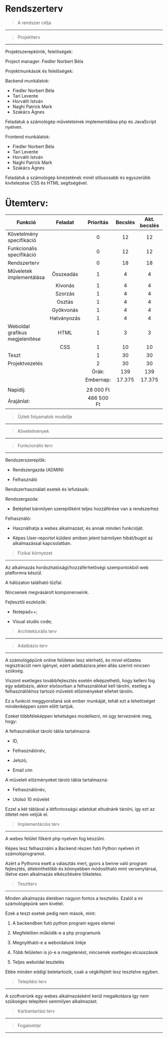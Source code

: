# Rendszerterv
> A rendszer célja
---

> Projektterv
---
Projektszerepkörök, felelőségek:

Project manager: Fiedler Norbert Béla

Projektmunkások és felelőségek:

Backend munkálatok: 
- Fiedler Norbert Béla
- Tari Levente
- Horváth István
- Naghi Patrick Mark
- Szakács Ágnes

Feladatuk a számológép műveleteinek implementálása php és JavaScript nyelven. 
  
Frontend munkálatok:
- Fiedler Norbert Béla
- Tari Levente
- Horváth István
- Naghi Patrick Mark
- Szakács Ágnes
  
Feladatuk a számológép kinézetének minél stílusosabb és egyszerűbb kivitelezése CSS és HTML segítségével.

# Ütemterv: 
| Funkció | Feladat | Prioritás | Becslés | Akt. becslés | Eltelt | Hátralévő
| ------ | :------: | :------: | :------: | :------: | :------: | :------: |
| Követelmény specifikáció |  | 0 | 12 | 12 | 12 | 0 |
| Funkcionális specifikáció |  | 0 | 12 | 12 | 12 | 0 |
| Rendszerterv |  | 0 | 18 | 18 | 18 | 0 |
| Műveletek implementálása | Összeadás | 1 | 4 | 4 | 0 | 4 |
|  | Kivonás | 1 | 4 | 4 | 0 | 4 |
|  | Szorzás | 1 | 4 | 4 | 0 | 4 |
|  | Osztás | 1 | 4 | 4 | 0 | 4 |
|  | Gyökvonás | 1 | 4 | 4 | 0 | 4 |
|  | Hatványozás | 1 | 4 | 4 | 0 | 4 |
| Weboldal grafikus megjelenítése| HTML | 1 | 3 | 3 | 0 | 3 |
|  | CSS | 1 | 10 | 10 | 0 | 10 |
| Teszt |  | 1 | 30 | 30 | 0 | 30 |
| Projektvezetés |  | 2 | 30 | 30 | 0 | 30 |
|  |  | Órák: | 139 | 139 | 42 | 97 |
|  |  | Embernap: | 17.375 | 17.375 | 5.25 | 3.75 |
| |  |  |  |  |  |  |
| Napidíj: |  | 28 000 Ft |  |  |  |  |
| Árajánlat: |  | 486 500 Ft |  |  |  |  |
> Üzleti folyamatok modellje
---

> Követelmények
---

> Funkcionális terv
---
Rendszerszereplők:  

+ Rendszergazda (ADMIN)  

+ Felhasználó  


Rendszerhasználati esetek és lefutásaik:  

Rendszergazda:  

+ Beléphet bármilyen szereplőként teljes hozzáférése van a rendszerhez  

	
Felhasználó:  

+ Használhatja a webes alkalmazást, és annak minden funkcióját.  

+ Képes User-reportot küldeni amiben jelent bármilyen hibát/bugot az alkalmazással kapcsolatban.  


> Fizikai környezet
---
Az alkalmazás hordozhatósági/hozzáférhetőségi szempontokból web platformra készül.  

A hálózaton található tűzfal.  

Nincsenek megvásárolt komponenseink.  

Fejlesztői eszközök:  

+ Notepad++;  

+ Visual studio code;  

> Architekturális terv
---
[//]: <> (Backend:)  
[//]: <> (+ A backendben egy python program fog futni amely a számolásokat végzi majd.)
 
[//]: <> (Web kliens:)  

[//]: <> (+ A web alkalmazás php nyelven készül el.  )

> Adatbázis terv
---
A számológépünk online felületen lesz elérhető, és mivel előzetes regisztrációt nem igényel, ezért adatbázisra jelen állás szerint nincsen szükség.  

Viszont esetleges továbbfejlesztés esetén elképzelhető, hogy kelleni fog egy adatbázis, akkor elsősorban a felhasználókat kell tárolni, esetleg a felhasználókhoz tartozó műveleti előzményeket ellehet tárolni.  

Ez a funkció meggyorsítaná sok ember munkáját, tehát ezt a lehetőséget mindenképpen szem előtt tartjuk.  
  
Ezeket többféleképpen lehetséges modellezni, mi úgy terveznénk meg, hogy:  

A felhasználókat tároló tábla tartalmazná:  

+ ID,  

+ Felhasználónév,  

+ Jelszó,  

+ Email cím  

  
A műveleti előzményeket tároló tábla tartalmazná:  
  
+ Felhasználónév,  

+ Utolsó 10 művelet  

  
Ezzel a két táblával a létfontosságú adatokat eltudnánk tárolni, így ezt az ötletet nem vetjük el.  
  
> Implementációs terv
---
A webes felület főként php nyelven fog készülni.  

Képes lesz felhasználni a Backend részen futó Python nyelven írt számolóprogramot.  

Azért a Pythonra esett a választás mert, gyors a benne való program fejlesztés, áttekinthetőbb és könnyebben módosítható mint versenytársai, illetve ezen alkalmazás elkészítésére tökeletes.  

  
> Tesztterv
---
Minden alkalmazás életében nagyon fontos a tesztelés. Ezalól a mi számológépünk sem kivétel.  

Ezek a teszt esetek pedig nem mások, mint:  
  
1. A backendben futó python program egyes elemei  

2. Megfelelően működik-e a php programunk  

3. Megnyitható-e a weboldalunk linkje  

4. Több felületen is jó-e a megjelenést, nincsenek esetleges elcsúszások  

5. Teljes weboldal tesztelés  

Ebbe minden eddigi beletartozik, csak a végkifejlett lesz tesztelve egyben.  
  
> Telepítési terv
---
A szoftverünk egy webes alkalmazásként kerül megalkotásra így nem szükséges telepíteni semmilyen alkalmazást.  


[//]: <> (Webes alkalmazás:  )

[//]: <> (+ A webes felületre fejlesztett alkalmazást bármilyen böngészőben el lehet majd érni.  )

[//]: <> (+ Külön szoftver nem kell hozzá.  )

[//]: <> (+ A webszerverre közvetlenül az internetről kapcsolódnak rá a kliensek.  )


> Karbantartási terv
---

> Fogalomtár
---
